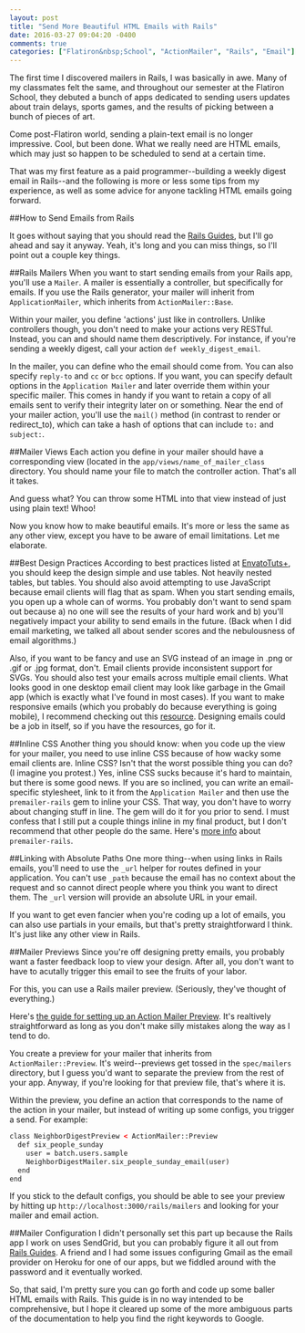 ```yaml
---
layout: post
title: "Send More Beautiful HTML Emails with Rails"
date: 2016-03-27 09:04:20 -0400
comments: true
categories: ["Flatiron&nbsp;School", "ActionMailer", "Rails", "Email"] 
---
```


The first time I discovered mailers in Rails, I was basically in awe. Many of my classmates felt the same, and throughout our semester at the Flatiron School, they debuted a bunch of apps dedicated to sending users updates about train delays, sports games, and the results of picking between a bunch of pieces of art. 

Come post-Flatiron world, sending a plain-text email is no longer impressive. Cool, but been done. What we really need are HTML emails, which may just so happen to be scheduled to send at a certain time. 

That was my first feature as a paid programmer--building a weekly digest email in Rails--and the following is more or less some tips from my experience, as well as some advice for anyone tackling HTML emails going forward.

##How to Send Emails from Rails

It goes without saying that you should read the [Rails Guides](http://guides.rubyonrails.org/action_mailer_basics.html), but I'll go ahead and say it anyway. Yeah, it's long and you can miss things, so I'll point out a couple key things. 

##Rails Mailers
When you want to start sending emails from your Rails app, you'll use a `Mailer`. A mailer is essentially a controller, but specifically for emails. If you use the Rails generator, your mailer will inherit from `ApplicationMailer`, which inherits from `ActionMailer::Base`.

Within your mailer, you define 'actions' just like in controllers. Unlike controllers though, you don't need to make your actions very RESTful. Instead, you can and should name them descriptively. For instance, if you're sending a weekly digest, call your action `def weekly_digest_email`. 

In the mailer, you can define who the email should come from. You can also specify `reply-to` and `cc` or `bcc` options. If you want, you can specify default options in the `Application Mailer` and later override them within your specific mailer. This comes in handy if you want to retain a copy of all emails sent to verify their integrity later on or something. Near the end of your mailer action, you'll use the `mail()` method (in contrast to render or redirect_to), which can take a hash of options that can include `to:` and `subject:`.

##Mailer Views
Each action you define in your mailer should have a corresponding view (located in the `app/views/name_of_mailer_class` directory. You should name your file to match the controller action. That's all it takes.

And guess what? You can throw some HTML into that view instead of just using plain text! Whoo! 

Now you know how to make beautiful emails. It's more or less the same as any other view, except you have to be aware of email limitations. Let me elaborate.

##Best Design Practices
According to best practices listed at [EnvatoTuts+](http://code.tutsplus.com/tutorials/20-email-design-best-practices-and-resources-for-beginners--net-7309), you should keep the design simple and use tables. Not heavily nested tables, but tables. You should also avoid attempting to use JavaScript because email clients will flag that as spam. When you start sending emails, you open up a whole can of worms. You probably don't want to send spam out because a) no one will see the results of your hard work and b) you'll negatively impact your ability to send emails in the future. (Back when I did email marketing, we talked all about sender scores and the nebulousness of email algorithms.)

Also, if you want to be fancy and use an SVG instead of an image in .png or .gif or .jpg format, don't. Email clients provide inconsistent support for SVGs. You should also test your emails across multiple email clients. What looks good in one desktop email client may look like garbage in the Gmail app (which is exactly what I've found in most cases). If you want to make responsive emails (which you probably do because everything is going mobile), I recommend checking out this [resource](http://responsiveemailpatterns.com/). Designing emails could be a job in itself, so if you have the resources, go for it. 
<!--more -->

##Inline CSS
Another thing you should know: when you code up the view for your mailer, you need to use inline CSS because of how wacky some email clients are. Inline CSS? Isn't that the worst possible thing you can do? (I imagine you protest.) Yes, inline CSS sucks because it's hard to maintain, but there is some good news. If you are so inclined, you can write an email-specific stylesheet, link to it from the `Application Mailer` and then use the `premailer-rails` gem to inline your CSS. That way, you don't have to worry about changing stuff in line. The gem will do it for you prior to send. I must confess that I still put a couple things inline in my final product, but I don't recommend that other people do the same. Here's [more info](https://github.com/fphilipe/premailer-rails) about `premailer-rails`.

##Linking with Absolute Paths
One more thing--when using links in Rails emails, you'll need to use the `_url` helper for routes defined in your application. You can't use `_path` because the email has no context about the request and so cannot direct people where you think you want to direct them. The `_url` version will provide an absolute URL in your email.

If you want to get even fancier when you're coding up a lot of emails, you can also use partials in your emails, but that's pretty straightforward I think. It's just like any other view in Rails. 

##Mailer Previews
Since you're off designing pretty emails, you probably want a faster feedback loop to view your design. After all, you don't want to have to acutally trigger this email to see the fruits of your labor. 

For this, you can use a Rails mailer preview. (Seriously, they've thought of everything.)

Here's [the guide for setting up an Action Mailer Preview](http://api.rubyonrails.org/v4.1/classes/ActionMailer/Base.html). It's realtively straightforward as long as you don't make silly mistakes along the way as I tend to do. 

You create a preview for your mailer that inherits from `ActionMailer::Preview`. It's weird--previews get tossed in the `spec/mailers` directory, but I guess you'd want to separate the preview from the rest of your app. Anyway, if you're looking for that preview file, that's where it is.

Within the preview, you define an action that corresponds to the name of the action in your mailer, but instead of writing up some configs, you trigger a send. For example:

```html
class NeighborDigestPreview < ActionMailer::Preview
  def six_people_sunday
    user = batch.users.sample
    NeighborDigestMailer.six_people_sunday_email(user)
  end
end
```

If you stick to the default configs, you should be able to see your preview by hitting up `http://localhost:3000/rails/mailers` and looking for your mailer and email action. 

##Mailer Configuration
I didn't personally set this part up because the Rails app I work on uses SendGrid, but you can probably figure it all out from [Rails Guides](http://guides.rubyonrails.org/action_mailer_basics.html). A friend and I had some issues configuring Gmail as the email provider on Heroku for one of our apps, but we fiddled around with the password and it eventually worked. 

So, that said, I'm pretty sure you can go forth and code up some baller HTML emails with Rails. This guide is in no way intended to be comprehensive, but I hope it cleared up some of the more ambiguous parts of the documentation to help you find the right keywords to Google. 
